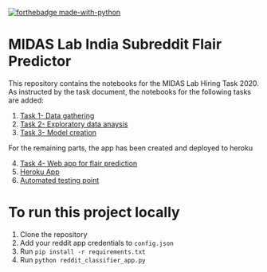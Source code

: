 [![forthebadge made-with-python](http://ForTheBadge.com/images/badges/made-with-python.svg)](https://www.python.org/)

# MIDAS Lab India Subreddit Flair Predictor

This repository contains the notebooks for the MIDAS Lab Hiring Task 2020.
As instructed by the task document, the notebooks for the following tasks are added:

1. [Task 1- Data gathering](Part%20I%20-%20Reddit%20Scraper.ipynb)
2. [Task 2- Exploratory data anaysis](Part%20II%20-%20Exploratory%20Data%20Analysis.ipynb)
3. [Task 3- Model creation](Part%20III%20-%20Flair%20Classifier.ipynb)

For the remaining parts, the app has been created and deployed to heroku

4. [Task 4- Web app for flair prediction](reddit_classifier_app.py)
5. [Heroku App](https://rindia-flair-predictor.herokuapp.com/)
6. [Automated testing point](https://rindia-flair-predictor.herokuapp.com/automated_testing)

# To run this project locally

1. Clone the repository
2. Add your reddit app credentials to `config.json`
3. Run `pip install -r requirements.txt`
3. Run `python reddit_classifier_app.py`

